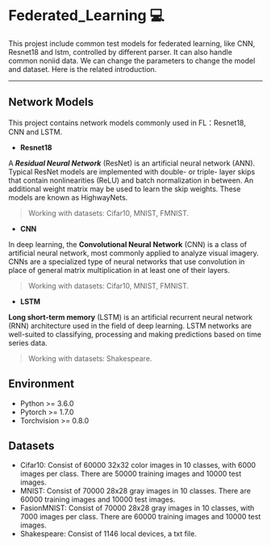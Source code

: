 # Federated_Learning 💻
This projest include common test models for federated learning, like CNN, Resnet18 and lstm, controlled by different parser. It can also handle common noniid data. We can change the parameters to change the model and dataset. Here is the related introduction.

---


## Network Models

This project contains network models commonly used in FL：Resnet18, CNN and LSTM.
- **Resnet18**

A ***Residual Neural Network*** (ResNet) is an artificial neural network (ANN). Typical ResNet models are implemented with double- or triple- layer skips that contain nonlinearities (ReLU) and batch normalization in between. An additional weight matrix may be used to learn the skip weights. These models are known as HighwayNets.

> Working with datasets: Cifar10, MNIST, FMNIST.

- **CNN**

In deep learning, the **Convolutional Neural Network** (CNN) is a class of artificial neural network, most commonly applied to analyze visual imagery. CNNs are a specialized type of neural networks that use convolution in place of general matrix multiplication in at least one of their layers.

> Working with datasets: Cifar10, MNIST, FMNIST.

- **LSTM**

**Long short-term memory** (LSTM) is an artificial recurrent neural network (RNN) architecture used in the field of deep learning. LSTM networks are well-suited to classifying, processing and making predictions based on time series data.

> Working with datasets: Shakespeare.

## Environment

- Python >= 3.6.0
- Pytorch >= 1.7.0
- Torchvision >= 0.8.0

## Datasets

- Cifar10: Consist of 60000 32x32 color images in 10 classes, with 6000 images per class. There are 50000 training images and 10000 test images.
- MNIST: Consist of 70000 28x28 gray images in 10 classes. There are 60000 training images and 10000 test images.
- FasionMNIST: Consist of 70000 28x28 gray images in 10 classes, with 7000 images per class. There are 60000 training images and 10000 test images.
- Shakespeare: Consist of 1146 local devices, a txt file.
